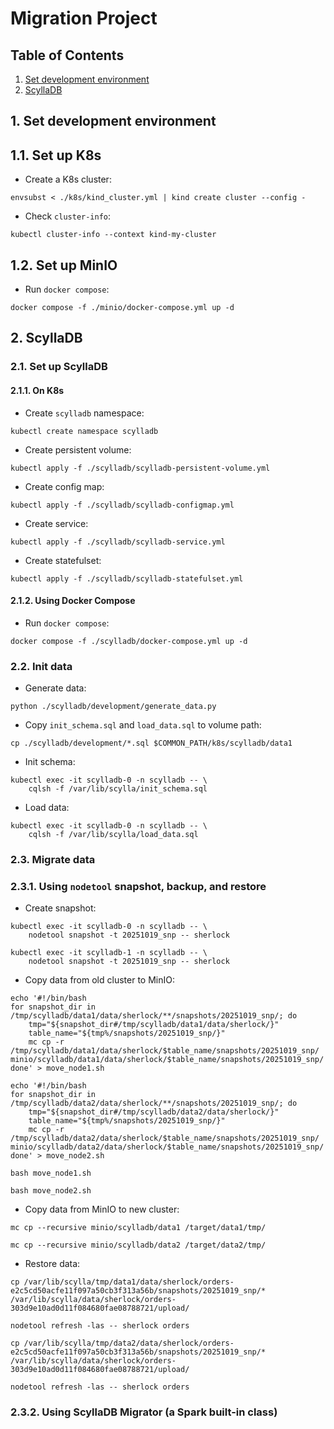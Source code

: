 # Migration Project

## Table of Contents
1. [Set development environment](#setup-dev-env)
2. [ScyllaDB](#scylladb)

<div id="setup-dev-env"/>

## 1. Set development environment

## 1.1. Set up K8s

- Create a K8s cluster:
```
envsubst < ./k8s/kind_cluster.yml | kind create cluster --config -
```

- Check `cluster-info`:
```
kubectl cluster-info --context kind-my-cluster
```

## 1.2. Set up MinIO

- Run `docker compose`:
```
docker compose -f ./minio/docker-compose.yml up -d
```


<div id="scylladb"/>

## 2. ScyllaDB

### 2.1. Set up ScyllaDB

#### 2.1.1. On K8s

- Create `scylladb` namespace:
```
kubectl create namespace scylladb
```

- Create persistent volume:
```
kubectl apply -f ./scylladb/scylladb-persistent-volume.yml
```

- Create config map:
```
kubectl apply -f ./scylladb/scylladb-configmap.yml
```

- Create service:
```
kubectl apply -f ./scylladb/scylladb-service.yml
```

- Create statefulset:
```
kubectl apply -f ./scylladb/scylladb-statefulset.yml
```

#### 2.1.2. Using Docker Compose

- Run `docker compose`:
```
docker compose -f ./scylladb/docker-compose.yml up -d
```

<div id="init-data"/>

### 2.2. Init data

- Generate data:
```
python ./scylladb/development/generate_data.py
```

- Copy `init_schema.sql` and `load_data.sql` to volume path:
```
cp ./scylladb/development/*.sql $COMMON_PATH/k8s/scylladb/data1
```

- Init schema:
```
kubectl exec -it scylladb-0 -n scylladb -- \
    cqlsh -f /var/lib/scylla/init_schema.sql
```

- Load data:
```
kubectl exec -it scylladb-0 -n scylladb -- \
    cqlsh -f /var/lib/scylla/load_data.sql
```

### 2.3. Migrate data

### 2.3.1. Using `nodetool` snapshot, backup, and restore

- Create snapshot:
```
kubectl exec -it scylladb-0 -n scylladb -- \
    nodetool snapshot -t 20251019_snp -- sherlock
```
```
kubectl exec -it scylladb-1 -n scylladb -- \
    nodetool snapshot -t 20251019_snp -- sherlock
```

- Copy data from old cluster to MinIO:
```
echo '#!/bin/bash
for snapshot_dir in /tmp/scylladb/data1/data/sherlock/**/snapshots/20251019_snp/; do
    tmp="${snapshot_dir#/tmp/scylladb/data1/data/sherlock/}"
    table_name="${tmp%/snapshots/20251019_snp/}"
    mc cp -r /tmp/scylladb/data1/data/sherlock/$table_name/snapshots/20251019_snp/ minio/scylladb/data1/data/sherlock/$table_name/snapshots/20251019_snp/
done' > move_node1.sh
```
```
echo '#!/bin/bash
for snapshot_dir in /tmp/scylladb/data2/data/sherlock/**/snapshots/20251019_snp/; do
    tmp="${snapshot_dir#/tmp/scylladb/data2/data/sherlock/}"
    table_name="${tmp%/snapshots/20251019_snp/}"
    mc cp -r /tmp/scylladb/data2/data/sherlock/$table_name/snapshots/20251019_snp/ minio/scylladb/data2/data/sherlock/$table_name/snapshots/20251019_snp/
done' > move_node2.sh
```
```
bash move_node1.sh
```
```
bash move_node2.sh
```

- Copy data from MinIO to new cluster:
```
mc cp --recursive minio/scylladb/data1 /target/data1/tmp/
```
```
mc cp --recursive minio/scylladb/data2 /target/data2/tmp/
```

- Restore data:
```
cp /var/lib/scylla/tmp/data1/data/sherlock/orders-e2c5cd50acfe11f097a50cb3f313a56b/snapshots/20251019_snp/* /var/lib/scylla/data/sherlock/orders-303d9e10ad0d11f084680fae08788721/upload/
```
```
nodetool refresh -las -- sherlock orders
```
```
cp /var/lib/scylla/tmp/data2/data/sherlock/orders-e2c5cd50acfe11f097a50cb3f313a56b/snapshots/20251019_snp/* /var/lib/scylla/data/sherlock/orders-303d9e10ad0d11f084680fae08788721/upload/
```
```
nodetool refresh -las -- sherlock orders
```

### 2.3.2. Using ScyllaDB Migrator (a Spark built-in class)